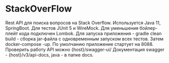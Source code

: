 # StackOverFlow
Rest API для поиска вопросов на Stack Overflow.
Используется Java 11, SpringBoot. Для тестов JUnit 5 и WireMock. Для уменьшения бойлер-плейт кода подключен Lombok.
Для запуска приложения - gradle clean build - сборка jar-файла с одновременным запуском всех тестов. Затем docker-compose -up. 
По умолчанию приложение стартует на 8088. Проверить работу API можно {host}/swagger-ui/
Документация swagger - {host}/v3/api-docs, java - в папке docs.
